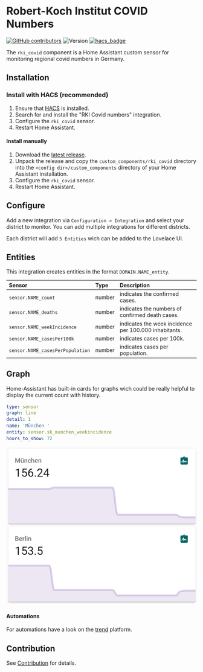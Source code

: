# Robert-Koch Institut COVID Numbers

[![GitHub contributors](https://img.shields.io/github/contributors/thebino/rki_covid)](https://github.com/thebino/rki_covid/graphs/contributors)
![Version](https://img.shields.io/github/v/release/thebino/rki_covid)
[![hacs_badge](https://img.shields.io/badge/HACS-Default-orange.svg)](https://github.com/custom-components/hacs)

The `rki_covid` component is a Home Assistant custom sensor for monitoring regional covid numbers in Germany.


## Installation
### Install with HACS (recommended)
1. Ensure that [HACS](https://community.home-assistant.io/t/custom-component-hacs) is installed.
2. Search for and install the "RKI Covid numbers" integration.
3. Configure the `rki_covid` sensor.
4. Restart Home Assistant.

#### Install manually
1. Download the [latest release](https://github.com/thebino/rki_covid/releases/latest).
2. Unpack the release and copy the `custom_components/rki_covid` directory
   into the `<config dir>/custom_components` directory of your Home Assistant installation.
3. Configure the `rki_covid` sensor.
4. Restart Home Assistant.


## Configure
Add a new integration via `Configuration > Integration` and select your district to monitor.
You can add multiple integrations for different districts.

Each district will add `5 Entities` wich can be added to the Lovelace UI.


## Entities
This integration creates entities in the format `DOMAIN.NAME_entity`.

|Sensor  |Type|Description
|:-----------|:---|:------------
|`sensor.NAME_count`| number | indicates the confirmed cases.
|`sensor.NAME_deaths`| number | indicates the numbers of confirmed death cases.
|`sensor.NAME_weekIncidence`| number | indicates the week incidence per 100.000 inhabitants.
|`sensor.NAME_casesPer100k`| number | indicates cases per 100k.
|`sensor.NAME_casesPerPopulation`| number | indicates cases per population.


## Graph
Home-Assistant has built-in cards for graphs wich could be really helpful to display the current count with history.

```yaml
type: sensor
graph: line
detail: 1
name: 'München '
entity: sensor.sk_munchen_weekincidence
hours_to_show: 72
```

![lovelace_graph.png](docs/lovelace_graph.png)

#### Automations
For automations have a look on the [trend](https://www.home-assistant.io/integrations/trend/) platform.


## Contribution
See [Contribution](CONTRIBUTING.md) for details.

